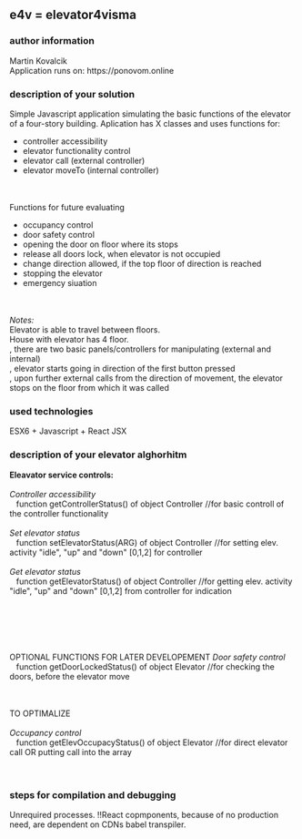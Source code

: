 <h2>e4v = elevator4visma</h2>

<h3>author information</h3>
Martin Kovalcik<br>
Application runs on: https://ponovom.online
<br>
<h3>description of your solution</h3>
Simple Javascript application simulating the basic functions of the elevator of a four-story building.
Aplication has X classes and uses functions for:
<ul>
<li> controller accessibility </li> 
<li> elevator functionality control </li>
<li> elevator call (external controller) </li>
<li> elevator moveTo (internal controller)</li>
</ul>

<br><br>
Functions for future evaluating
<ul>
<li> occupancy control </li>
<li> door safety control </li>
<li> opening the door on floor where its stops </li>
<li> release all doors lock, when elevator is not occupied </li>
<li> change direction allowed, if the top floor of direction is reached </li>
<li> stopping the elevator </li>
<li> emergency siuation </li>
</ul>
<br><br>
<i>Notes:</i><br>
Elevator is able to travel between floors.<br>
House with elevator has 4 floor. <br>
, there are two basic panels/controllers for manipulating (external and internal)<br>
, elevator starts going in direction of the first button pressed<br>
, upon further external calls from the direction of movement, the elevator stops on the floor from which it was called
<br>

<h3>used technologies</h3>
ESX6 + Javascript + React JSX

<h3>description of your elevator alghorhitm</h3>
<b>Eleavator service controls:</b><br><br>
<i>Controller accessibility</i><br>
&nbsp;&nbsp;    function getControllerStatus() of object Controller //for basic controll of the controller functionality<br><br>
<i>Set elevator status</i><br>
&nbsp;&nbsp;    function setElevatorStatus(ARG) of object Controller //for setting elev. activity "idle", "up" and "down" [0,1,2] for controller<br><br>
<i>Get elevator status</i><br>
&nbsp;&nbsp;    function getElevatorStatus() of object Controller //for getting elev. activity "idle", "up" and "down" [0,1,2] from controller for indication<br><br>


<br><br><br><br>
OPTIONAL FUNCTIONS FOR LATER DEVELOPEMENT
<i> Door safety control </i><br>
&nbsp;&nbsp;    function getDoorLockedStatus() of object Elevator //for checking the doors, before the elevator move<br>
<br><br>

TO OPTIMALIZE<br><br>
<i> Occupancy control </i><br>
&nbsp;&nbsp;    function getElevOccupacyStatus() of object Elevator //for direct elevator call OR putting call into the array<br>
<br><br>

<h3>steps for compilation and debugging</h3>
Unrequired processes. !!React copmponents, because of no production need, are dependent on CDNs babel transpiler.
